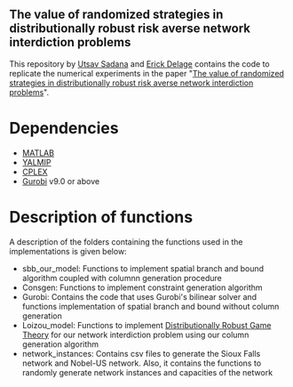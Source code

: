 ## The value of randomized strategies in distributionally robust risk averse network interdiction problems
This repository by [Utsav Sadana](https://utsav19.github.io/) and [Erick Delage](http://tintin.hec.ca/pages/erick.delage/)  contains the code to replicate the numerical experiments in the paper "[The value of randomized strategies in distributionally robust risk averse network interdiction problems](https://arxiv.org/abs/2003.07915)".


# Dependencies

* [MATLAB](https://www.mathworks.com/products/matlab.html)
* [YALMIP](https://yalmip.github.io/) 
* [CPLEX](https://www.ibm.com/analytics/cplex-optimizer) 
* [Gurobi](https://www.gurobi.com/) v9.0 or above


# Description of functions


A description of the folders containing the functions used in the implementations is given below:

- sbb_our_model: Functions to implement spatial branch and bound algorithm coupled with columnn generation procedure
- Consgen: Functions to implement constraint generation algorithm
- Gurobi: Contains the code that uses Gurobi's bilinear solver and functions implementation of spatial branch and bound without column generation
- Loizou_model: Functions to implement [Distributionally Robust Game Theory](https://arxiv.org/abs/1512.03253) for our network interdiction problem using our column generation algorithm
- network_instances: Contains csv files to generate the Sioux Falls network and Nobel-US network. Also, it contains the functions to randomly generate network instances and capacities of the network
